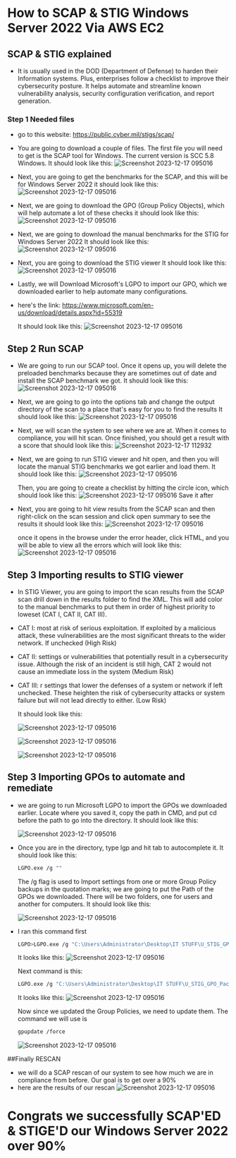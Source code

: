 # How to SCAP & STIG Windows Server 2022 Via AWS EC2


## SCAP & STIG explained

- It is usually used in the DOD (Department of Defense) to harden their Information systems.
 Plus, enterprises follow a checklist to improve their cybersecurity posture.
It helps automate and streamline known vulnerability analysis, security configuration verification, and report generation.


### Step 1 Needed files 

-  go to this website: https://public.cyber.mil/stigs/scap/
-  You are going to download a couple of files. The first file you will need to get is the SCAP tool for
  Windows. The current version is SCC 5.8 Windows. It should look like this:
 ![Screenshot 2023-12-17 095016](https://github.com/Jec-Ooro/AWSCloudJourney/assets/32017967/a55dc606-f948-4d21-8690-b929984ba21d)

- Next, you are going to get the benchmarks for the SCAP, and this will be for Windows Server 2022
  it should look like this:
  ![Screenshot 2023-12-17 095016](https://github.com/Jec-Ooro/AWSCloudJourney/assets/32017967/b824af5e-862a-40f8-bb0e-9536e6a8eceb)

- Next, we are going to download the GPO (Group Policy Objects), which will help automate a lot of these checks
  it should look like this:
  ![Screenshot 2023-12-17 095016](https://github.com/Jec-Ooro/AWSCloudJourney/assets/32017967/4aaa7787-c979-431c-8e32-fadc2a26dad1)

- Next, we are going to download the manual benchmarks for the STIG for Windows Server 2022
  It should look like this:
  ![Screenshot 2023-12-17 095016](https://github.com/Jec-Ooro/AWSCloudJourney/assets/32017967/b7ea6700-b545-4bca-8ca4-150e6251639f)

- Next, you are going to download the STIG viewer
  It should look like this:
![Screenshot 2023-12-17 095016](https://github.com/Jec-Ooro/AWSCloudJourney/assets/32017967/d58de2c0-d37e-4af9-ab54-e568911a158f)

- Lastly, we will Download Microsoft's LGPO to import our GPO, which we downloaded earlier to help automate many configurations.
- here's the link: https://www.microsoft.com/en-us/download/details.aspx?id=55319

   It should look like this:
  ![Screenshot 2023-12-17 095016](https://github.com/Jec-Ooro/AWSCloudJourney/assets/32017967/1a076001-0e7a-4f76-81d1-db9fe0b91ab8)

## Step 2 Run SCAP


- We are going to run our SCAP tool. Once it opens up, you will delete the preloaded benchmarks because they are sometimes out of date
  and install the SCAP benchmark we got. It should look like this: 
![Screenshot 2023-12-17 095016](https://github.com/Jec-Ooro/AWSCloudJourney/assets/32017967/bfaf1299-2e3d-4ae5-a3b0-904b074658b5)

- Next, we are going to go into the options tab and change the output directory of the scan to a place that's easy for you to find the results
  It should look like this:
  ![Screenshot 2023-12-17 095016](https://github.com/Jec-Ooro/AWSCloudJourney/assets/32017967/4ff24002-216f-449c-9eeb-70086268cda6)

- Next, we will scan the system to see where we are at. When it comes to compliance, you will hit scan.
  Once finished, you should get a result with a score that should look like this:
  ![Screenshot 2023-12-17 112932](https://github.com/Jec-Ooro/AWSCloudJourney/assets/32017967/fd96ac1f-98f3-4b6d-bf53-1169023ec61e)

- Next, we are going to run STIG viewer and hit open, and then you will locate the manual STIG benchmarks we got earlier and load them.
  It should look like this:
  ![Screenshot 2023-12-17 095016](https://github.com/Jec-Ooro/AWSCloudJourney/assets/32017967/d73357f5-774e-4e70-9f45-b490da5ab6c7)

  Then, you are going to create a checklist by hitting the circle icon, which should look like this:
  ![Screenshot 2023-12-17 095016](https://github.com/Jec-Ooro/AWSCloudJourney/assets/32017967/cbc24907-064c-4350-a266-d5ed09e0b5f5)
  Save it after

 - Next, you are going to hit view results from the SCAP scan and then right-click on the scan session and click open summary  to see the results
   it should look like this:
   ![Screenshot 2023-12-17 095016](https://github.com/Jec-Ooro/AWSCloudJourney/assets/32017967/178f38b6-b8d5-41cd-8a6f-a10d77b2af96)

   once it opens in the browse under the error header, click HTML, and you will be able to view all the errors
   which will look like this:
   ![Screenshot 2023-12-17 095016](https://github.com/Jec-Ooro/AWSCloudJourney/assets/32017967/d1499009-d508-4f29-86d7-4420369cfd10)

## Step 3 Importing results to STIG viewer 

- In STIG Viewer, you are going to import the scan results from the SCAP scan drill down in the results folder to find the XML. This will add color to the manual benchmarks to put them in order of highest priority to loweset 
  (CAT I, CAT II, CAT III).

- CAT I: most at risk of serious exploitation. If exploited by a malicious attack, these vulnerabilities are the most significant threats to the wider network. If unchecked (High Risk)
- CAT II: settings or vulnerabilities that potentially result in a cybersecurity issue. Although the risk of an incident is still high, CAT 2 would not cause an immediate loss in the system (Medium Risk)
- CAT III: r settings that lower the defenses of a system or network if left unchecked. These heighten the risk of cybersecurity attacks or system failure but will not lead directly to either. (Low Risk)



   It should look like this:

  ![Screenshot 2023-12-17 095016](https://github.com/Jec-Ooro/AWSCloudJourney/assets/32017967/bf4dc691-1eda-4262-b9bc-ba5f2f123585)

  ![Screenshot 2023-12-17 095016](https://github.com/Jec-Ooro/AWSCloudJourney/assets/32017967/0b747039-e0da-4911-87d7-1dd6fce3545b)

  
  ![Screenshot 2023-12-17 095016](https://github.com/Jec-Ooro/AWSCloudJourney/assets/32017967/2c199c6c-88c4-429e-98f3-762f3b4797d6)


## Step 3 Importing GPOs to automate and remediate


- we are going to run Microsoft LGPO to import the GPOs we downloaded earlier. Locate where you saved it, copy the path in CMD, and put cd before the path to go into the directory. It should look like this:

  ![Screenshot 2023-12-17 095016](https://github.com/Jec-Ooro/AWSCloudJourney/assets/32017967/1fed2c74-1976-49c4-b3b5-812c440b6fee)

- Once you are in the directory, type lgp and hit tab to autocomplete it. It should look like this:
  ```sh
  LGPO.exe /g ""
  ```
  The /g flag is used to Import settings from one or more Group Policy backups 
  in the quotation marks; we are going to put the Path of the GPOs we downloaded. There will
  be two folders, one for users and another for computers. It should look like this:

  ![Screenshot 2023-12-17 095016](https://github.com/Jec-Ooro/AWSCloudJourney/assets/32017967/8c51f296-6b30-41e8-8476-a705cbc993c7)

- I ran this command first
  ```sh
  LGPO>LGPO.exe /g "C:\Users\Administrator\Desktop\IT STUFF\U_STIG_GPO_Package_October_2023\DoD WinSvr 2022 MS and DC v1r4\GPOs\{0868DCD3-069B-4027-89A9-995435DC3064}"
  ```
  It looks like this: 
  ![Screenshot 2023-12-17 095016](https://github.com/Jec-Ooro/AWSCloudJourney/assets/32017967/27849903-34e3-4e39-80cf-1f64d416cde0)

  Next command is this:
  ```sh
  LGPO.exe /g "C:\Users\Administrator\Desktop\IT STUFF\U_STIG_GPO_Package_October_2023\DoD WinSvr 2022 MS and DC v1r4\GPOs\{46680758-56F4-4673-9D15-1AF560115185}"
  ```
  It looks like this:
  ![Screenshot 2023-12-17 095016](https://github.com/Jec-Ooro/AWSCloudJourney/assets/32017967/ed8544e5-0f63-4a9b-8457-a92b75739b9a)

  Now since we updated the Group Policies, we need to update them. The command we will use is
  ```sh
  gpupdate /force
  ```
  ![Screenshot 2023-12-17 095016](https://github.com/Jec-Ooro/AWSCloudJourney/assets/32017967/de86f73b-f725-4dff-a2c3-813da11e16fb)

 ##Finally RESCAN

 - we will do a SCAP rescan of our system to see how much we are in compliance from before. Our goal is to get over a 90%
 - here are the results of our rescan
   ![Screenshot 2023-12-17 095016](https://github.com/Jec-Ooro/AWSCloudJourney/assets/32017967/f972b35d-49c5-44cf-8702-7eb0fdbf4235)





# Congrats we successfully SCAP'ED & STIGE'D our Windows Server 2022 over 90%  


  

  


  
  

  

   


  

   

  
  



  


